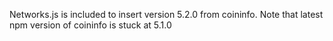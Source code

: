 

Networks.js is included to insert version 5.2.0 from coininfo.
Note that latest npm version of coininfo is stuck at 5.1.0
